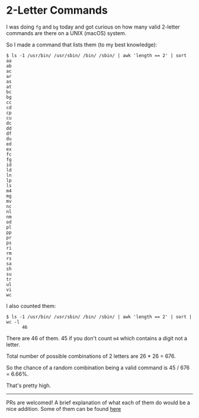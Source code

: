 # 2-Letter Commands

I was doing `fg` and `bg` today and got curious on how many valid 2-letter commands are there on a UNIX (macOS) system.

So I made a command that lists them (to my best knowledge):

```
$ ls -1 /usr/bin/ /usr/sbin/ /bin/ /sbin/ | awk 'length == 2' | sort
aa
ab
ac
ar
as
at
bc
bg
cc
cd
cp
cu
dc
dd
df
du
ed
ex
fc
fg
id
ld
ln
lp
ls
m4
mg
mv
nc
nl
nm
od
pl
pp
pr
ps
ri
rm
rs
sa
sh
su
tr
ul
vi
wc
```

I also counted them:

```
$ ls -1 /usr/bin/ /usr/sbin/ /bin/ /sbin/ | awk 'length == 2' | sort | wc -l
      46
```

There are 46 of them. 45 if you don't count `m4` which contains a digit not a letter.

Total number of possible combinations of 2 letters are 26 * 26 = 676.

So the chance of a random combination being a valid command is 45 / 676 = 6.66%.

That's pretty high.

---

PRs are welcomed!
A brief explanation of what each of them do would be a nice addition. Some of them can be found [here](https://www.davekb.com/browse_computer_tips:linux_two_letter_commands:txt)
